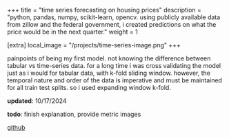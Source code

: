 +++
title = "time series forecasting on housing prices" 
description = "python, pandas, numpy, scikit-learn, opencv. using publicly available data from zillow and the federal government, i created predictions on what the price would be in the next quarter."
weight = 1

[extra]
local_image = "/projects/time-series-image.png"
+++

painpoints of being my first model. not knowing the difference between tabular vs time-series data. for a long time i was cross validating the model just as i would for tabular data, with k-fold sliding window. however, the temporal nature and order of the data is imperative and must be maintained for all train test splits. so i used expanding window k-fold.

**updated**: 10/17/2024

**todo**: finish explanation, provide metric images

[github](https://github.com/brespina/AIPS/tree/main/Final_Project)
